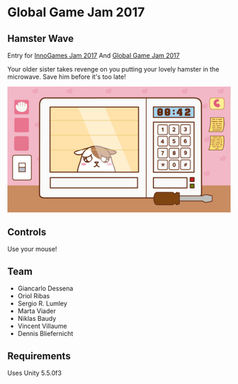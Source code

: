 # Global Game Jam 2017
## Hamster Wave

Entry for [InnoGames Jam 2017](https://igjam.eu/jams/global-game-jam-2017/333/)
And [Global Game Jam 2017](http://globalgamejam.org/2017/games/hamster-waves)

Your older sister takes revenge on you putting your lovely hamster in the microwave. Save him before it's too late!

![game1](Images/screenshot.png "Hamster trapped!")

## Controls
Use your mouse!

## Team
 - Giancarlo Dessena
 - Oriol Ribas
 - Sergio R. Lumley
 - Marta Viader    
 - Niklas Baudy
 - Vincent Villaume
 - Dennis Bliefernicht

 ## Requirements
Uses Unity 5.5.0f3
